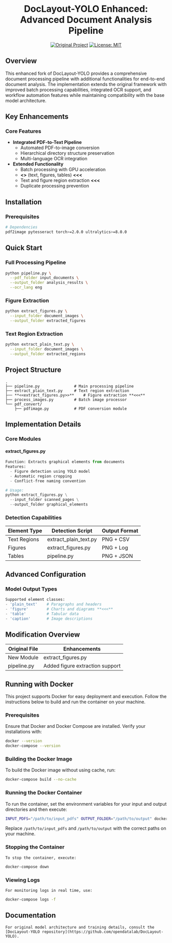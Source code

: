 <div align="center">
<h1>DocLayout-YOLO Enhanced: Advanced Document Analysis Pipeline</h1>

[![Original Project](https://img.shields.io/badge/Based%20on-DocLayout--YOLO-brightgreen)](https://github.com/opendatalab/DocLayout-YOLO)
[![License: MIT](https://img.shields.io/badge/License-MIT-blue.svg)](LICENSE)

</div>

## Overview
This enhanced fork of DocLayout-YOLO provides a comprehensive document processing pipeline with additional functionalities for end-to-end document analysis. The implementation extends the original framework with improved batch processing capabilities, integrated OCR support, and workflow automation features while maintaining compatibility with the base model architecture.

## Key Enhancements
### Core Features
- **Integrated PDF-to-Text Pipeline**
  - Automated PDF-to-image conversion
  - Hierarchical directory structure preservation
  - Multi-language OCR integration
- **Extended Functionality**
  - Batch processing with GPU acceleration
  - **<<Multi-element extraction>>** (text, figures, tables) **<<<**
  - Text and figure region extraction **<<<**
  - Duplicate processing prevention

## Installation
### Prerequisites

```bash
# Dependencies
pdf2image pytesseract torch>=2.0.0 ultralytics>=8.0.0
```

## Quick Start
### Full Processing Pipeline
```bash
python pipeline.py \
  --pdf_folder input_documents \
  --output_folder analysis_results \
  --ocr_lang eng
```

### Figure Extraction
```bash
python extract_figures.py \
  --input_folder document_images \
  --output_folder extracted_figures
```

### Text Region Extraction
```bash
python extract_plain_text.py \
  --input_folder document_images \
  --output_folder extracted_regions
```

## Project Structure
```
.
├── pipeline.py               # Main processing pipeline
├── extract_plain_text.py     # Text region extraction
├── **<<extract_figures.py>>**    # Figure extraction **<<<**
├── process_images.py         # Batch image processor
└── pdf_convert/
    ├── pdfimage.py           # PDF conversion module
```

## Implementation Details
### Core Modules
#### extract_figures.py
```python
Function: Extracts graphical elements from documents
Features:
  - Figure detection using YOLO model
  - Automatic region cropping
  - Conflict-free naming convention

# Usage:
python extract_figures.py \
  --input_folder scanned_pages \
  --output_folder graphical_elements
```

### Detection Capabilities
| Element Type    | Detection Script          | Output Format |
|-----------------|---------------------------|---------------|
| Text Regions    | extract_plain_text.py     | PNG + CSV     |
| Figures | extract_figures.py| PNG + Log     | **<<<**
| Tables          | pipeline.py               | PNG + JSON    |

## Advanced Configuration
### Model Output Types
```python
Supported element classes:
- 'plain_text'    # Paragraphs and headers
- 'figure'        # Charts and diagrams **<<<**
- 'table'         # Tabular data
- 'caption'       # Image descriptions
```

## Modification Overview
| Original File       | Enhancements                      |
|---------------------|-----------------------------------|
| New Module | extract_figures.py       | **<<<**
| pipeline.py         | Added figure extraction support   | **<<<**

## Running with Docker

This project supports Docker for easy deployment and execution. Follow the instructions below to build and run the container on your machine.

### Prerequisites
Ensure that Docker and Docker Compose are installed. Verify your installations with:

```bash
docker --version
docker-compose --version
```

### Building the Docker Image
To build the Docker image without using cache, run:

```bash
docker-compose build --no-cache
```

### Running the Docker Container
To run the container, set the environment variables for your input and output directories and then execute:

```bash
INPUT_PDFS="/path/to/input_pdfs" OUTPUT_FOLDER="/path/to/output" docker-compose up
```

Replace `/path/to/input_pdfs` and `/path/to/output` with the correct paths on your machine.

### Stopping the Container
    To stop the container, execute:

```bash
docker-compose down
```

### Viewing Logs
    For monitoring logs in real time, use:

```bash
docker-compose logs -f
```

## Documentation
    For original model architecture and training details, consult the [DocLayout-YOLO repository](https://github.com/opendatalab/DocLayout-YOLO).
```
